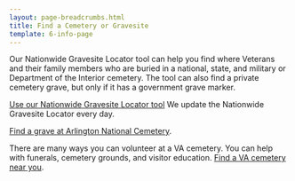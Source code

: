 ```yaml
---
layout: page-breadcrumbs.html
title: Find a Cemetery or Gravesite
template: 6-info-page
---
```



Our Nationwide Gravesite Locator tool can help you find where Veterans and their family members who are buried in a national, state, and military or Department of the Interior cemetery. The tool can also find a private cemetery grave, but only if it has a government grave marker. 

[Use our Nationwide Gravesite Locator tool](http://gravelocator.cem.va.gov/)
We update the Nationwide Gravesite Locator every day. 

[Find a grave at Arlington National Cemetery](http://www.arlingtoncemetery.mil/#/). 

There are many ways you can volunteer at a VA cemetery. You can help with funerals, cemetery grounds, and visitor education. [Find a VA cemetery near you](/facilities).
